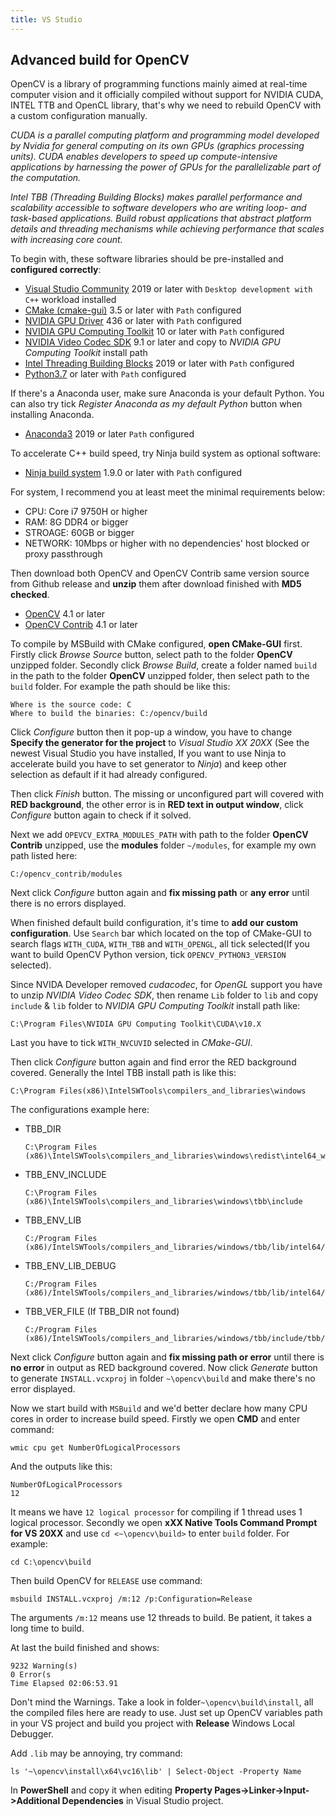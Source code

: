 ```yaml
---
title: VS Studio
---
```


## Advanced build for OpenCV

OpenCV is a library of programming functions mainly aimed at real-time computer vision and it officially compiled without support for NVIDIA CUDA, INTEL TTB and OpenCL library, that's why we need to rebuild OpenCV with a custom configuration manually.

_CUDA is a parallel computing platform and programming model developed by Nvidia for general computing on its own GPUs \(graphics processing units\). CUDA enables developers to speed up compute-intensive applications by harnessing the power of GPUs for the parallelizable part of the computation._

_Intel TBB \(Threading Building Blocks\) makes parallel performance and scalability accessible to software developers who are writing loop- and task-based applications. Build robust applications that abstract platform details and threading mechanisms while achieving performance that scales with increasing core count._

To begin with, these software libraries should be pre-installed and **configured correctly**:

* [Visual Studio Community](https://visualstudio.microsoft.com/vs/)  2019  or later with `Desktop development with C++` workload installed
* [CMake \(cmake-gui\)](https://cmake.org/download/) 3.5 or later with `Path` configured
* [NVIDIA GPU Driver](https://www.nvidia.com/Download/index.aspx) 436 or later with `Path` configured
* [NVIDIA GPU Computing Toolkit](https://developer.nvidia.com/cuda-toolkit) 10 or later with `Path` configured
* [NVIDIA Video Codec SDK](https://developer.nvidia.com/nvidia-video-codec-sdk/download) 9.1 or later and copy to _NVIDIA GPU Computing Toolkit_ install path
* [Intel Threading Building Blocks](https://visualstudio.microsoft.com/vs/) 2019 or later with `Path` configured
* [Python3.7](https://www.python.org/downloads/) or later with `Path` configured

If there's a Anaconda user, make sure Anaconda is your default Python. You can also try tick _Register Anaconda as my default Python_ button when installing Anaconda.

* [Anaconda3](https://www.anaconda.com/) 2019 or later `Path` configured

To accelerate C++ build speed, try Ninja build system as optional software:

* [Ninja build system](https://ninja-build.org/) 1.9.0 or later with `Path` configured

For system, I recommend you at least meet the minimal requirements below:

* CPU: Core i7 9750H or higher
* RAM: 8G DDR4 or bigger
* STROAGE: 60GB or bigger
* NETWORK: 10Mbps or higher with no dependencies' host blocked or proxy passthrough

Then download both OpenCV and OpenCV Contrib same version source from Github release and **unzip** them after download finished with **MD5 checked**.

* [OpenCV](https://github.com/opencv/opencv/releases) 4.1 or later
* [OpenCV Contrib](https://github.com/opencv/opencv_contrib/releases) 4.1 or later

To compile by MSBuild with CMake configured, **open CMake-GUI** first. Firstly click _Browse Source_ button, select path to the folder **OpenCV** unzipped folder. Secondly click _Browse Build_, create a folder named `build` in the path to the folder **OpenCV** unzipped folder, then select path to the `build` folder. For example the path should be like this:

```
Where is the source code: C
Where to build the binaries: C:/opencv/build
```

Click _Configure_ button then it pop-up a window, you have to change **Specify the generator for the project** to _Visual Studio XX 20XX_ \(See the newest Visual Studio you have installed, If you want to use Ninja to accelerate build you have to set generator to _Ninja_\) and keep other selection as default if it had already configured.

Then click _Finish_ button. The missing or unconfigured part will covered with **RED background**, the other error is in **RED text in output window**, click _Configure_ button again to check if it solved.

Next we add `OPEVCV_EXTRA_MODULES_PATH` with path to the folder **OpenCV Contrib** unzipped, use the **modules** folder `~/modules`, for example my own path listed here:

```
C:/opencv_contrib/modules
```

Next click _Configure_ button again and **fix missing path** or **any error** until there is no errors displayed.

When finished default build configuration, it's time to **add our custom configuration**. Use `Search` bar which located on the top of CMake-GUI to search flags `WITH_CUDA`, `WITH_TBB` and `WITH_OPENGL`, all tick selected\(If you want to build OpenCV Python version, tick `OPENCV_PYTHON3_VERSION` selected\).

Since NVIDA Developer removed _cudacodec_, for _OpenGL_ support you have to unzip _NVIDIA Video Codec SDK_, then rename `Lib` folder to `lib` and copy `include` & `lib` folder to _NVIDIA GPU Computing Toolkit_ install path like:

```
C:\Program Files\NVIDIA GPU Computing Toolkit\CUDA\v10.X
```

Last you have to tick `WITH_NVCUVID` selected in _CMake-GUI_.

Then click _Configure_ button again and find error the RED background covered. Generally the Intel TBB install path is like this:

```
C:\Program Files(x86)\IntelSWTools\compilers_and_libraries\windows
```

The configurations example here:

* TBB\_DIR

  ```
  C:\Program Files (x86)\IntelSWTools\compilers_and_libraries\windows\redist\intel64_win\tbb\vc_mt
  ```

* TBB\_ENV\_INCLUDE

  ```
  C:\Program Files (x86)\IntelSWTools\compilers_and_libraries\windows\tbb\include
  ```

* TBB\_ENV\_LIB

  ```
  C:/Program Files (x86)/IntelSWTools/compilers_and_libraries/windows/tbb/lib/intel64/vc_mt/tbb.lib
  ```

* TBB\_ENV\_LIB\_DEBUG

  ```
  C:/Program Files (x86)/IntelSWTools/compilers_and_libraries/windows/tbb/lib/intel64/vc_mt/tbb_debug.lib
  ```

* TBB\_VER\_FILE \(If TBB\_DIR not found\)

  ```
  C:/Program Files (x86)/IntelSWTools/compilers_and_libraries/windows/tbb/include/tbb/tbb_stddef.h
  ```

Next click _Configure_ button again and **fix missing path or error** until there is **no error** in output as RED background covered. Now click _Generate_ button to generate `INSTALL.vcxproj` in folder `~\opencv\build` and make there's no error displayed.

Now we start build with `MSBuild` and we'd better declare how many CPU cores in order to increase build speed. Firstly we open **CMD** and enter command:

```
wmic cpu get NumberOfLogicalProcessors
```

And the outputs like this:

```
NumberOfLogicalProcessors
12
```

It means we have `12 logical processor` for compiling if 1 thread uses 1 logical processor. Secondly we open **xXX Native Tools Command Prompt for VS 20XX** and use `cd <~\opencv\build>` to enter `build` folder. For example:

```
cd C:\opencv\build
```

Then build OpenCV for `RELEASE` use command:

```
msbuild INSTALL.vcxproj /m:12 /p:Configuration=Release
```

The arguments `/m:12` means use 12 threads to build. Be patient, it takes a long time to build.

At last the build finished and shows:

```
9232 Warning(s)
0 Error(s
Time Elapsed 02:06:53.91
```

Don't mind the Warnings. Take a look in folder`~\opencv\build\install`, all the compiled files here are ready to use. Just set up OpenCV variables path in your VS project and build you project with **Release** Windows Local Debugger.

Add `.lib` may be annoying, try command:

```
ls '~\opencv\install\x64\vc16\lib' | Select-Object -Property Name
```

In **PowerShell** and copy it when editing **Property Pages-&gt;Linker-&gt;Input-&gt;Additional Dependencies** in Visual Studio project.
